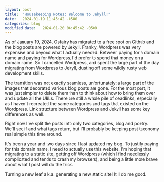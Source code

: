 ```yaml
---
layout: post
title:  "Housekeeping Notes: Welcome to Jekyll!"
date:   2024-01-19 11:45:42 -0500
categories: blog
modified_date:   2024-01-20 06:45:42 -0500
---
```


As of January 19, 2024, Osfairy has migrated to a free spot on Github and the blog posts are powered by Jekyll. Frankly, Wordpress was very expensive and beyond what I actually needed. Between paying for a domain name and paying for Wordpress, I'd prefer to spend that money on a domain name. So I cancelled Wordpress, and spent the large part of the day migrating from Wordpress to Jekyll, dusting off some wildly rusty web development skills. 

The transition was not exactly seamless, unfortunately: a large part of the images that decorated various blog posts are gone. For the most part, it was just simpler to delete them than to think about how to bring them over and update all the URLs. There are still a whole pile of deadlinks, especially as I haven't recreated the same categories and tags that existed on the Wordpress. Link structure between Wordpress and Jekyll has some key differences as well.

Right now I've split the posts into only two categories, blog and poetry. We'll see if and what tags return, but I'll probably be keeping post taxonomy real simple this time around.

It's been a year and two days since I last updated my blog. To justify paying for this domain name, I need to actually use this website. I'm hoping that migrating to a static site, getting off Wordpress (which I find needlessly complicated and tends to crash my browsers), and being a little more brave about what I post will do the trick. 

Turning a new leaf a.k.a. generating a new static site! It'll do me good.